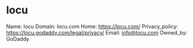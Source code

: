 
# locu

Name: locu
Domain: locu.com
Home: https://locu.com/
Privacy_policy: https://locu.godaddy.com/legal/privacy/
Email: info@locu.com
Owned_by: GoDaddy
